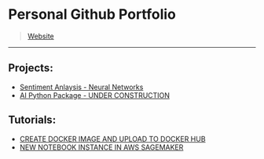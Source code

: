 # Personal Github Portfolio
> [Website](https://www.moos.engineering)
---

## Projects:
* [Sentiment Anlaysis - Neural Networks](/Projects/SentimentAnalysis/)
* [AI Python Package - UNDER CONSTRUCTION]()



## Tutorials:
* [CREATE DOCKER IMAGE AND UPLOAD TO DOCKER HUB]()
* [NEW NOTEBOOK INSTANCE IN AWS SAGEMAKER]()

